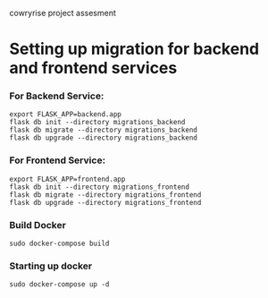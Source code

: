 cowryrise project assesment

# Setting up migration for backend and frontend services

### For Backend Service:
```
export FLASK_APP=backend.app
flask db init --directory migrations_backend
flask db migrate --directory migrations_backend
flask db upgrade --directory migrations_backend
```

### For Frontend Service:
```
export FLASK_APP=frontend.app
flask db init --directory migrations_frontend
flask db migrate --directory migrations_frontend
flask db upgrade --directory migrations_frontend
```


### Build Docker
```
sudo docker-compose build 
```

### Starting up docker
```
sudo docker-compose up -d
```
